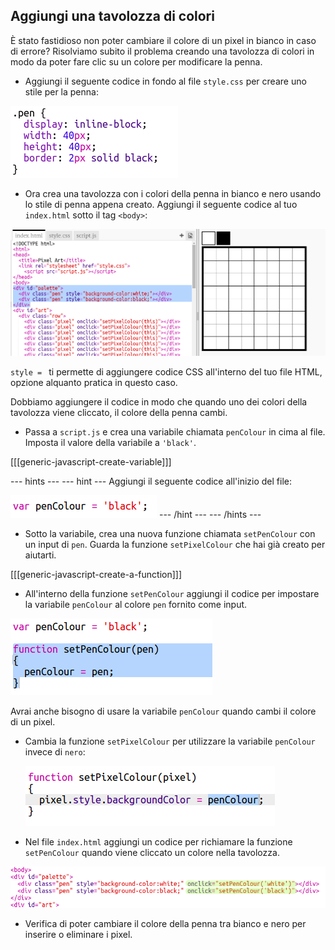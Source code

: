 ## Aggiungi una tavolozza di colori

È stato fastidioso non poter cambiare il colore di un pixel in bianco in caso di errore? Risolviamo subito il problema creando una tavolozza di colori in modo da poter fare clic su un colore per modificare la penna.

+ Aggiungi il seguente codice in fondo al file `style.css` per creare uno stile per la penna:

![screenshot](images/pixel-art-pen.png)

+ Ora crea una tavolozza con i colori della penna in bianco e nero usando lo stile di penna appena creato. Aggiungi il seguente codice al tuo ` index.html` sotto il tag `<body>`:

![screenshot](images/pixel-art-palette.png)

`style = ` ti permette di aggiungere codice CSS all'interno del tuo file HTML, opzione alquanto pratica in questo caso.

Dobbiamo aggiungere il codice in modo che quando uno dei colori della tavolozza viene cliccato, il colore della penna cambi.

+ Passa a `script.js` e crea una variabile chiamata `penColour` in cima al file. Imposta il valore della variabile a `'black'`.

[[[generic-javascript-create-variable]]]

--- hints ---
 --- hint --- Aggiungi il seguente codice all'inizio del file:

![screenshot](images/pixel-art-pencolour.png)
--- /hint ---
--- /hints ---

+ Sotto la variabile, crea una nuova funzione chiamata `setPenColour` con un input di `pen`. Guarda la funzione `setPixelColour` che hai già creato per aiutarti.

[[[generic-javascript-create-a-function]]]

+ All'interno della funzione `setPenColour` aggiungi il codice per impostare la variabile `penColour` al colore `pen` fornito come input.

![screenshot](images/pixel-art-set-pen.png)

Avrai anche bisogno di usare la variabile ` penColour ` quando cambi il colore di un pixel.

+ Cambia la funzione `setPixelColour` per utilizzare la variabile `penColour` invece di `nero`:
    
    ![screenshot](images/pixel-art-use-pen.png)

+ Nel file `index.html` aggiungi un codice per richiamare la funzione `setPenColour` quando viene cliccato un colore nella tavolozza.

![screenshot](images/pixel-art-palette-onclick.png)

+ Verifica di poter cambiare il colore della penna tra bianco e nero per inserire o eliminare i pixel.